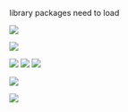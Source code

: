 
library packages need to load

![](Figures/Heatmap_plot_all_values_v1.png)


![](Figures/Heatmap_plot_all_values_v2.png)


![](Figures/Kumquats_heatmap_subset.png)
![](Figures/Lemon_heatmap_subset.png)
![](Figures/Grapefruit_heatmap_subset.png)

![](Figures/Comparison_of_Max_RLUs_across_Tribes.png)

![](Figures/Degress_of_variation_Comparison_of_Max_RLUs_across_Tribes.png)



